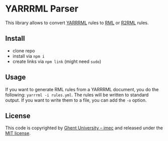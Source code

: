 # YARRRML Parser

This library allows to convert [YARRRML](https://w3id.org/yarrrml) rules to [RML](http://rml.io) or [R2RML](https://www.w3.org/TR/r2rml/) rules.

## Install

- clone repo
- install via `npm i`
- create links via `npm link` (might need `sudo`)

## Usage

If you want to generate RML rules from a YARRRML document, you do the following: `yarrrml -i rules.yml`.
The rules will be written to standard output.
If you want to write them to a file, you can add the `-o` option.

## License
This code is copyrighted by [Ghent University – imec](http://idlab.ugent.be/) and released under the [MIT license](http://opensource.org/licenses/MIT).